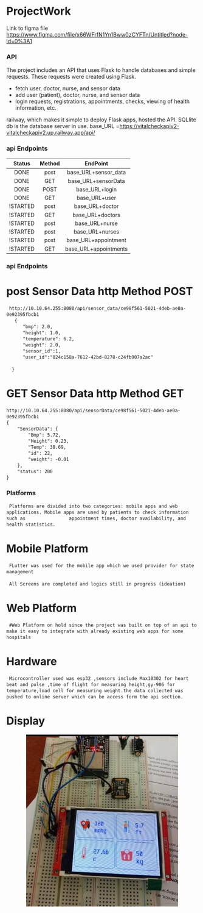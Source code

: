 # ProjectWork
Link to figma file
https://www.figma.com/file/x66WFrfN1Yn1Bww0zCYFTn/Untitled?node-id=0%3A1



### API 
The project includes an API that uses Flask to handle databases and simple requests. These requests were created using Flask.
- fetch user, doctor, nurse, and sensor data 
- add user (patient), doctor, nurse, and sensor data
- login requests, registrations, appointments, checks, viewing of health information, etc.

railway, which makes it simple to deploy Flask apps, hosted the API.
SQLlite db is the database server in use.
base_URL =https://vitalcheckapiv2-vitalcheckapiv2.up.railway.app/api/

### api Endpoints
|Status    |    Method    |            EndPoint    |
| :-----:  | :----------: | :--------------------: |
|    DONE  |     post     | base_URL+sensor_data   |
|   DONE   |     GET      |  base_URL+sensorData   |
|   DONE   |     POST     | base_URL+login         |
|   DONE   |     GET      | base_URL+user          |
| !STARTED |     post     | base_URL+doctor        |
| !STARTED |     GET      | base_URL+doctors       |
| !STARTED |     post     | base_URL+nurse         |
| !STARTED |     post     | base_URL+nurses        |
| !STARTED |     post     | base_URL+appointment   |
| !STARTED |     GET      | base_URL+appointments  |



### api Endpoints 
# post Sensor Data http Method POST
     http://10.10.64.255:8080/api/sensor_data/ce98f561-5021-4deb-ae0a-0e92395fbcb1
       {
          "bmp": 2.0,
          "height": 1.0,
          "temperature": 6.2,
          "weight": 2.0,
          "sensor_id":1,
          "user_id":"024c158a-7612-42bd-8278-c24fb907a2ac"

      }

# GET Sensor Data http Method GET
    http://10.10.64.255:8080/api/sensorData/ce98f561-5021-4deb-ae0a-0e92395fbcb1
    {
        "SensorData": {
            "Bmp": 5.72,
            "Height": 0.23,
            "Temp": 38.69,
            "id": 22,
            "weight": -0.01
        },
        "status": 200
    }



### Platforms 
     Platforms are divided into two categories: mobile apps and web applications. Mobile apps are used by patients to check information such as                appointment times, doctor availability, and health statistics.


# Mobile Platform
     FLutter was used for the mobile app which we used provider for state management 

     All Screens are completed and logics still in progress (ideation) 
     
# Web Platform
     #Web Platform on hold since the project was built on top of an api to make it easy to integrate with already existing web apps for some hospitals
     
     
     
# Hardware
     Microcontroller used was esp32 ,sensors include Max10302 for heart beat and pulse ,time of flight for measuring height,gy-906 for temperature,load cell for measuring weight.the data collected was pushed to online server which can be access form the api section.

# Display

<div align="center">
    <img src="Displaytft.jpeg" width="400px"</img> 
</div>



     
